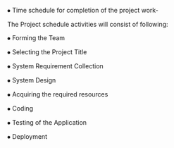 ⦁	Time schedule for completion of the project work-

The Project schedule activities will consist of following:

⦁	Forming the Team

⦁	Selecting the Project Title

⦁	System Requirement Collection

⦁	System Design

⦁	Acquiring the required resources

⦁	Coding

⦁	Testing of the Application

⦁	Deployment
